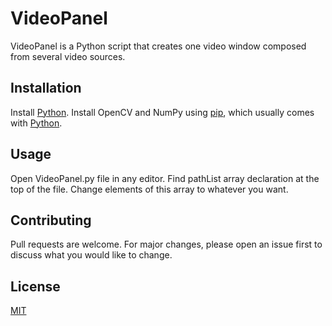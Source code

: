 # VideoPanel

VideoPanel is a Python script that creates one video window composed from several video sources.

## Installation

Install [Python](https://www.python.org/).
Install OpenCV and NumPy using [pip](https://pip.pypa.io), which usually comes with [Python](https://www.python.org/).

## Usage

Open VideoPanel.py file in any editor.
Find pathList array declaration at the top of the file.
Change elements of this array to whatever you want.

## Contributing
Pull requests are welcome. For major changes, please open an issue first to discuss what you would like to change.

## License
[MIT](https://choosealicense.com/licenses/mit/)